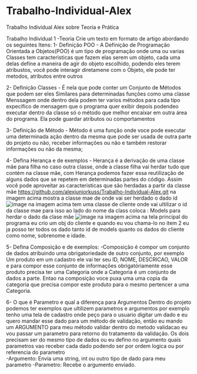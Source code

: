 # Trabalho-Individual-Alex
Trabalho Individual Alex sobre Teoria e Prática

Trabalho Individual 1 -Teoria
Crie um texto em formato de artigo abordando os seguintes Itens:
  1-  Definição POO
      - A Definição de Programação Orientada a Objetos(POO) é um tipo de programação onde uma ou varias Classes tem caracteristicas que fazem elas serem um objeto, cada uma        delas define a maneira de agir do objeto escolhido, podendo eles terem atribustos, você pode interagir diretamene com o Objeto, ele pode ter metodos, atributos entre outros 
     
      
  2-  Definição Classes
      - É nela que pode conter um Conjunto de Métodos que podem ser eles Similares para determinadas funções como uma classe Menssagem onde dentro dela podem ter varios métodos    para cada tipo expecifico de mensagem que o programa quer exibir depois podendeo executar dentro da classe só o método que melhor encaixar em outra área do programa. Ela pode    guardar atributos ou comportamentos
      
     
  3-  Definição de Método
      - Método é uma função onde voce pode executar uma determinada ação dentro da mesma que pode ser usada de outra parte do projeto ou não, receber informações ou não e também   restorar informações ou não da mesma;
      
  4-  Defina Herança e de exemplos
      - Herança é a derivação de uma classe mãe para filha no caso outra classe, onde a classe filha vai herdar tudo que contém na classe mãe, com Herança podemos fazer essa       reutilização de alguns dados que se repetem em determinadas partes do código. Assim você pode aproveitar as caracteristicas que são herdadas a partir da classe mãe
       https://github.com/alexjuniorkuss/Trabalho-Individual-Alex.git
  na imagem acima mostra a classe mae de onde vai ser herdado o dado id
  ![image](https://user-images.githubusercontent.com/84691695/125984460-38d9a4f1-95b5-4362-add3-f87ebad133e6.png)
  na imagem acima tem uma classe de cliente onde vai ultilizar o id da classe mae para isso ao lado do nome da class coloca : Models para herdar o dado da clase mãe
  ![image](https://user-images.githubusercontent.com/84691695/125984664-29441328-de23-4345-893d-5f91260119b7.png)
  na imagem acima na tela principal do programa eu crio um obj do cliente e quando eu vou chama-lo no item 2 eu ja posso ter todos os dado tanto id de models quanto os dados do   cliente como nome, sobrenome e idade.
      
  5-  Defina Composição e de exemplos:
      -Composição é compor um conjunto de dados atribuindo uma obrigatoriedade de outro conjunto, por exemplo
      Um produto em um cadastro ele vai ter seu ID, NOME, DESCRICAO, VALOR e para compor esse conjunto de informações obrigatóriamente esse produto precisa ter uma Categoria
      onde a Categoria é um conjunto de dados a parte. Entao na composição voce puxa uma uma copia da categoria que precisa compor este produto para o mesmo pertencer a uma           Categoria.
  
  6-  O que é Parametro e qual a diferença para Argumentos
      Dentro do projeto podemos ter exemplos que ultilizem parametros e argumentos por exemplo
      tenho uma tela de cadastro onde peço para o usuario digitar um dado e eu quero mandar esse dado para um método de validação, então eu mando um ARGUMENTO para meu método         validar dentro do metodo validacao eu vou passar um parametro para retorno do tratamento da validação. Os dois precisam ser do mesmo tipo de dados ou eu defino no               argumento quais parametros vao receber cada dado podendo ser por ordem logica  ou por referencia do parametro  
      -Argumento: Envia uma string, int ou outro tipo de dado para meu parametro
      -Parametro: Recebe  o argumento enviado.
                  
 
  
  

  
